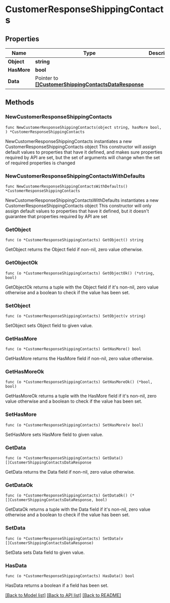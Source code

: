 # CustomerResponseShippingContacts

## Properties

Name | Type | Description | Notes
------------ | ------------- | ------------- | -------------
**Object** | **string** |  | 
**HasMore** | **bool** |  | 
**Data** | Pointer to [**[]CustomerShippingContactsDataResponse**](CustomerShippingContactsDataResponse.md) |  | [optional] 

## Methods

### NewCustomerResponseShippingContacts

`func NewCustomerResponseShippingContacts(object string, hasMore bool, ) *CustomerResponseShippingContacts`

NewCustomerResponseShippingContacts instantiates a new CustomerResponseShippingContacts object
This constructor will assign default values to properties that have it defined,
and makes sure properties required by API are set, but the set of arguments
will change when the set of required properties is changed

### NewCustomerResponseShippingContactsWithDefaults

`func NewCustomerResponseShippingContactsWithDefaults() *CustomerResponseShippingContacts`

NewCustomerResponseShippingContactsWithDefaults instantiates a new CustomerResponseShippingContacts object
This constructor will only assign default values to properties that have it defined,
but it doesn't guarantee that properties required by API are set

### GetObject

`func (o *CustomerResponseShippingContacts) GetObject() string`

GetObject returns the Object field if non-nil, zero value otherwise.

### GetObjectOk

`func (o *CustomerResponseShippingContacts) GetObjectOk() (*string, bool)`

GetObjectOk returns a tuple with the Object field if it's non-nil, zero value otherwise
and a boolean to check if the value has been set.

### SetObject

`func (o *CustomerResponseShippingContacts) SetObject(v string)`

SetObject sets Object field to given value.


### GetHasMore

`func (o *CustomerResponseShippingContacts) GetHasMore() bool`

GetHasMore returns the HasMore field if non-nil, zero value otherwise.

### GetHasMoreOk

`func (o *CustomerResponseShippingContacts) GetHasMoreOk() (*bool, bool)`

GetHasMoreOk returns a tuple with the HasMore field if it's non-nil, zero value otherwise
and a boolean to check if the value has been set.

### SetHasMore

`func (o *CustomerResponseShippingContacts) SetHasMore(v bool)`

SetHasMore sets HasMore field to given value.


### GetData

`func (o *CustomerResponseShippingContacts) GetData() []CustomerShippingContactsDataResponse`

GetData returns the Data field if non-nil, zero value otherwise.

### GetDataOk

`func (o *CustomerResponseShippingContacts) GetDataOk() (*[]CustomerShippingContactsDataResponse, bool)`

GetDataOk returns a tuple with the Data field if it's non-nil, zero value otherwise
and a boolean to check if the value has been set.

### SetData

`func (o *CustomerResponseShippingContacts) SetData(v []CustomerShippingContactsDataResponse)`

SetData sets Data field to given value.

### HasData

`func (o *CustomerResponseShippingContacts) HasData() bool`

HasData returns a boolean if a field has been set.


[[Back to Model list]](../README.md#documentation-for-models) [[Back to API list]](../README.md#documentation-for-api-endpoints) [[Back to README]](../README.md)


